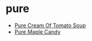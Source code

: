 # pure

 * [Pure Cream Of Tomato Soup](../index/p/pure-cream-of-tomato-soup-40044.json)
 * [Pure Maple Candy](../index/p/pure-maple-candy.json)
